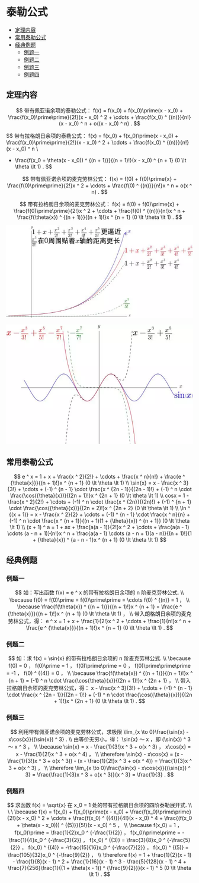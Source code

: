 # 泰勒公式

* [定理内容](#定理内容)
* [常用泰勒公式](#常用泰勒公式)
* [经典例题](#经典例题)
  * [例题一](#例题一)
  * [例题二](#例题二)
  * [例题三](#例题三)
  * [例题四](#例题四)

## 定理内容

$$
带有佩亚诺余项的泰勒公式： f(x) = f(x_0) + f(x_0)\prime(x - x_0) + \frac{f(x_0)\prime\prime}{2!}(x - x_0) ^ 2 + \cdots + \frac{f(x_0) ^ {(n)}}{n!}(x - x_0) ^ n + o((x - x_0) ^ n) .
$$

$$
带有拉格朗日余项的泰勒公式： f(x) = f(x_0) + f(x_0)\prime(x - x_0) + \frac{f(x_0)\prime\prime}{2!}(x - x_0) ^ 2 + \cdots + \frac{f(x_0) ^ {(n)}}{n!}(x - x_0) ^ n
\\
+ \frac{f(x_0 + \theta(x - x_0)) ^ {(n + 1)}}{(n + 1)!}(x - x_0) ^ {n + 1} (0 \lt \theta \lt 1) .
$$

$$
带有佩亚诺余项的麦克劳林公式： f(x) = f(0) + f(0)\prime{x} + \frac{f(0)\prime\prime}{2!}x ^ 2 + \cdots + \frac{f(0) ^ {(n)}}{n!}x ^ n + o(x ^ n) .
$$

$$
带有拉格朗日余项的麦克劳林公式： f(x) = f(0) + f(0)\prime{x} + \frac{f(0)\prime\prime}{2!}x ^ 2 + \cdots + \frac{f(0) ^ {(n)}}{n!}x ^ n + \frac{f(\theta{x}) ^ {(n + 1)}}{(n + 1)!}x ^ {n + 1} (0 \lt \theta \lt 1) .
$$

![泰勒公式](泰勒公式1.png)

![泰勒公式](泰勒公式2.png)

## 常用泰勒公式

$$
e ^ x = 1 + x + \frac{x ^ 2}{2!} + \cdots + \frac{x ^ n}{n!} + \frac{e ^ {\theta{x}}}{(n + 1)!}x ^ {n + 1} (0 \lt \theta \lt 1)
\\
\sin{x} = x - \frac{x ^ 3}{3!} + \cdots + (-1) ^ {n - 1} \cdot \frac{x ^ {2n - 1}}{(2n - 1)!} + (-1) ^ n \cdot \frac{\cos({\theta}{x})}{(2n + 1)!}x ^ {2n + 1} (0 \lt \theta \lt 1)
\\
cosx = 1 - \frac{x ^ 2}{2!} + \cdots + (-1) ^ n \cdot \frac{x ^ {2n}}{(2n)!} + (-1) ^ {n + 1} \cdot \frac{\cos({\theta}{x})}{(2n + 2)!}x ^ {2n + 2} (0 \lt \theta \lt 1)
\\
\ln ^ {(x + 1)} = x - \frac{x ^ 2}{2} + \cdots + (-1) ^ {n - 1} \cdot \frac{x ^ n}{n} + (-1) ^ n \cdot \frac{x ^ {n + 1}}{(n + 1)(1 + {\theta}{x}) ^ {n + 1}} (0 \lt \theta \lt 1)
\\
(x + 1) ^ a = 1 + ax + \frac{a(a - 1)}{2!}x ^ 2 + \cdots + \frac{a(a - 1) \cdots (a - n + 1)}{n!}x ^ n + \frac{a(a - 1) \cdots (a - n + 1)(a - n)}{(n + 1)!}(1 + {\theta}{x}) ^ {a - n - 1}x ^ {n + 1} (0 \lt \theta \lt 1)
$$

## 经典例题

### 例题一

$$
如：写出函数 f(x) = e ^ x 的带有拉格朗日余项的 n 阶麦克劳林公式.
\\
\because f(0) = f(0)\prime = f(0)\prime\prime = \cdots f(0) ^ {(n)} = 1 ，
\\
\because \frac{f(\theta{x}) ^ {(n + 1)}}{(n + 1)!}x ^ {n + 1} = \frac{e ^ {\theta{x}}}{(n + 1)!}x ^ {n + 1} (0 \lt \theta \lt 1) ，
\\
带入朗格朗日余项的麦克劳林公式，得： e ^ x = 1 + x + \frac{1}{2!}x ^ 2 + \cdots + \frac{1}{n!}x ^ n + \frac{e ^ {\theta{x}}}{(n + 1)!}x ^ {n + 1} (0 \lt \theta \lt 1) .
$$

### 例题二

$$
如：求 f(x) = \sin{x} 的带有拉格朗日余项的 n 阶麦克劳林公式.
\\
\because f(0) = 0 ， f(0)\prime = 1 ， f(0)\prime\prime = 0 ， f(0)\prime\prime\prime = -1 ， f(0) ^ {(4)} = 0 ，
\\
\because \frac{f(\theta{x}) ^ {(n + 1)}}{(n + 1)!}x ^ {n + 1} = (-1) ^ n \cdot \frac{\cos{\theta}{x}}{(2n + 1)!}x ^ {2n + 1} ，
\\
带入拉格朗日余项的麦克劳林公式，得： x - \frac{x ^ 3}{3!} + \cdots + (-1) ^ {n - 1} \cdot \frac{x ^ {2n - 1}}{(2n - 1)!} + (-1) ^ n \cdot \frac{\cos({\theta}{x})}{(2n + 1)!}x ^ {2n + 1} (0 \lt \theta \lt 1) .
$$

### 例题三

$$
利用带有佩亚诺余项的麦克劳林公式，求极限 \lim_{x \to 0}\frac{\sin{x} - x\cos{x}}{(\sin{x}) ^ 3} .
\\
由等价无穷小，得： \sin{x} ～ x ，即 (\sin{x}) ^ 3 ～ x ^ 3 ，
\\
\because \sin{x} = x - \frac{1}{3!}x ^ 3 + o(x ^ 3) ， x\cos{x} = x - \frac{1}{2!}x ^ 3 + o(x ^ 4) ，
\\
\therefore \sin{x} - x\cos{x} = (x - \frac{1}{3!}x ^ 3 + o(x ^ 3)) - (x - \frac{1}{2!}x ^ 3 + o(x ^ 4)) = \frac{1}{3}x ^ 3 + o(x ^ 3) ，
\\
\therefore \lim_{x \to 0}\frac{\sin{x} - x\cos{x}}{(\sin{x}) ^ 3} = \frac{\frac{1}{3}x ^ 3 + o(x ^ 3)}{x ^ 3} = \frac{1}{3} .
$$

### 例题四

$$
求函数 f(x) = \sqrt{x} 在 x_0 = 1 处的带有拉格朗日余项的四阶泰勒展开式. \\
\
\
\because f(x) = f(x_0) + f(x_0)\prime(x - x_0) + \frac{f(x_0)\prime\prime}{2!}(x - x_0) ^ 2 + \cdots + \frac{f(x_0) ^ {(4)}}{4!}(x - x_0) ^ 4 + \frac{(f(x_0 + \theta(x - x_0))) ^ {(5)}}{5!}(x - x_0) ^ 5 ，
\\
\because f(x_0) = 1 ， f(x_0)\prime = \frac{1}{2}x_0 ^ {-\frac{1}{2}} ， f(x_0)\prime\prime = -\frac{1}{4}x_0 ^ {-\frac{3}{2}} ， f(x_0) ^ {(3)} = \frac{3}{8}x_0 ^ {-\frac{5}{2}} ， f(x_0) ^ {(4)} = -\frac{15}{16}x_0 ^ {-\frac{7}{2}} ， f(x_0) ^ {(5)} = \frac{105}{32}x_0 ^ {-\frac{9}{2}} ， 
\\
\therefore f(x) = 1 + \frac{1}{2}(x - 1) - \frac{1}{8}(x - 1) ^ 2 + \frac{1}{16}(x - 1) ^ 3 - \frac{5}{128}(x - 1) ^ 4 + \frac{7}{256}\frac{1}{(1 + \theta(x - 1)) ^ {\frac{9}{2}}}(x - 1) ^ 5 (0 \lt \theta \lt 1) .
$$



